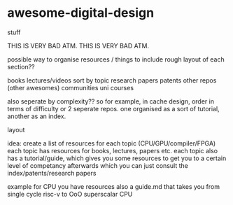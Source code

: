 # awesome-digital-design
stuff


THIS IS VERY BAD ATM. 
THIS IS VERY BAD ATM. 




possible way to organise resources / things to include
rough layout of each section??

books
lectures/videos
sort by topic
research papers
patents
other repos (other awesomes)
communities
uni courses


also seperate by complexity??
so for example, in cache design, order in terms of difficulty
or 2 seperate repos.
one organised as a sort of tutorial, another as an index.




layout




idea:
create a list of resources for each topic (CPU/GPU/compiler/FPGA)
each topic has resources for books, lectures, papers etc.
each topic also has a tutorial/guide, which gives you some resources to get you to a certain level of competancy
afterwards which you can just consult the index/patents/research papers

example for CPU you have resources
also a guide.md that takes you from single cycle risc-v to OoO superscalar CPU


